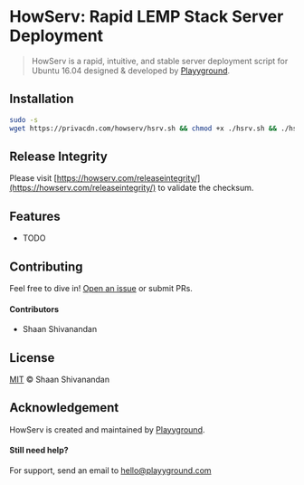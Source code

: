 # HowServ: Rapid LEMP Stack Server Deployment
>HowServ is a rapid, intuitive, and stable server deployment script for Ubuntu 16.04 designed & developed by [Playyground](https://playyground.com/).

## Installation
```sh
sudo -s
wget https://privacdn.com/howserv/hsrv.sh && chmod +x ./hsrv.sh && ./hsrv.sh
```

## Release Integrity
Please visit [https://howserv.com/releaseintegrity/](https://howserv.com/releaseintegrity/) to validate the checksum.

## Features
- TODO

## Contributing
Feel free to dive in! [Open an issue](https://github.com/playyground/howserv/issues/new/) or submit PRs.

#### Contributors
- Shaan Shivanandan

## License
[MIT](LICENSE) © Shaan Shivanandan

## Acknowledgement
HowServ is created and maintained by [Playyground](https://playyground.com/).

#### Still need help?
For support, send an email to [hello@playyground.com](mailto:hello@playyground.com?Subject=Support%3A%20Base%20HTML5%20Boilerplate)